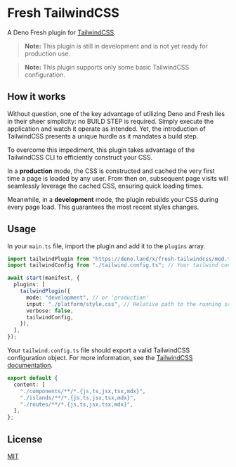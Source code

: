 # Fresh TailwindCSS

A Deno Fresh plugin for [TailwindCSS](https://tailwindcss.com/).

> **Note:** This plugin is still in development and is not yet ready for production use.

> **Note:** This plugin supports only some basic TailwindCSS configuration.

## How it works

Without question, one of the key advantage of utilizing Deno and Fresh lies in their sheer simplicity: no BUILD STEP is required. Simply execute the application and watch it operate as intended. Yet, the introduction of TailwindCSS presents a unique hurdle as it mandates a build step.

To overcome this impediment, this plugin takes advantage of the TailwindCSS CLI to efficiently construct your CSS.

In a **production** mode, the CSS is constructed and cached the very first time a page is loaded by any user. From then on, subsequent page visits will seamlessly leverage the cached CSS, ensuring quick loading times.

Meanwhile, in a **development** mode, the plugin rebuilds your CSS during every page load. This guarantees the most recent styles changes.

## Usage

In your `main.ts` file, import the plugin and add it to the `plugins` array.

```ts
import tailwindPlugin from "https://deno.land/x/fresh-tailwindcss/mod.ts";
import tailwindConfig from "./tailwind.config.ts"; // Your tailwind config

await start(manifest, {
  plugins: [
    tailwindPlugin({
      mode: "development", // or 'production'
      input: "./platform/style.css", // Relative path to the running script
      verbose: false,
      tailwindConfig,
    }),
  ],
});
```

Your `tailwind.config.ts` file should export a valid TailwindCSS configuration object. For more information, see the [TailwindCSS documentation](https://tailwindcss.com/docs/configuration).

```ts
export default {
  content: [
    "./components/**/*.{js,ts,jsx,tsx,mdx}",
    "./islands/**/*.{js,ts,jsx,tsx,mdx}",
    "./routes/**/*.{js,ts,jsx,tsx,mdx}",
  ],
};
```

## License

[MIT](./LICENSE)
